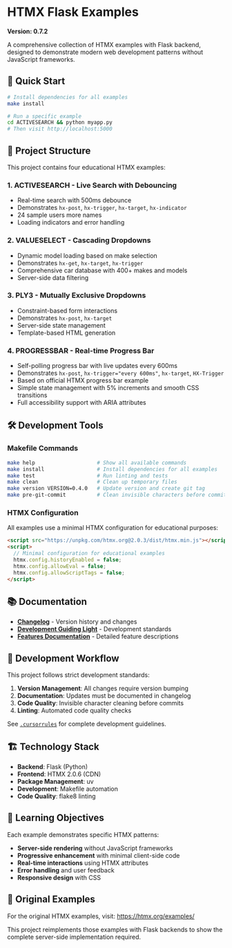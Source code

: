 # HTMX Flask Examples

**Version: 0.7.2**

A comprehensive collection of HTMX examples with Flask backend, designed to demonstrate modern web development patterns without JavaScript frameworks.

## 🚀 Quick Start

```bash
# Install dependencies for all examples
make install

# Run a specific example
cd ACTIVESEARCH && python myapp.py
# Then visit http://localhost:5000
```

## 📁 Project Structure

This project contains four educational HTMX examples:

### 1. **ACTIVESEARCH** - Live Search with Debouncing
- Real-time search with 500ms debounce
- Demonstrates `hx-post`, `hx-trigger`, `hx-target`, `hx-indicator`
- 24 sample users more names
- Loading indicators and error handling

### 2. **VALUESELECT** - Cascading Dropdowns
- Dynamic model loading based on make selection
- Demonstrates `hx-get`, `hx-target`, `hx-trigger`
- Comprehensive car database with 400+ makes and models
- Server-side data filtering

### 3. **PLY3** - Mutually Exclusive Dropdowns
- Constraint-based form interactions
- Demonstrates `hx-post`, `hx-target`
- Server-side state management
- Template-based HTML generation

### 4. **PROGRESSBAR** - Real-time Progress Bar
- Self-polling progress bar with live updates every 600ms
- Demonstrates `hx-post`, `hx-trigger="every 600ms"`, `hx-target`, `HX-Trigger`
- Based on official HTMX progress bar example
- Simple state management with 5% increments and smooth CSS transitions
- Full accessibility support with ARIA attributes

## 🛠️ Development Tools

### Makefile Commands
```bash
make help                    # Show all available commands
make install                 # Install dependencies for all examples
make test                    # Run linting and tests
make clean                   # Clean up temporary files
make version VERSION=0.4.0   # Update version and create git tag
make pre-git-commit          # Clean invisible characters before commit
```

### HTMX Configuration
All examples use a minimal HTMX configuration for educational purposes:

```html
<script src="https://unpkg.com/htmx.org@2.0.3/dist/htmx.min.js"></script>
<script>
  // Minimal configuration for educational examples
  htmx.config.historyEnabled = false;
  htmx.config.allowEval = false;
  htmx.config.allowScriptTags = false;
</script>
```

## 📚 Documentation

- **[Changelog](docs/CHANGELOG.md)** - Version history and changes
- **[Development Guiding Light](docs/DEVGUIDINGLIGHT.md)** - Development standards
- **[Features Documentation](docs/FEATURES.md)** - Detailed feature descriptions

## 🔧 Development Workflow

This project follows strict development standards:

1. **Version Management**: All changes require version bumping
2. **Documentation**: Updates must be documented in changelog
3. **Code Quality**: Invisible character cleaning before commits
4. **Linting**: Automated code quality checks

See [`.cursorrules`](.cursorrules) for complete development guidelines.

## 🏗️ Technology Stack

- **Backend**: Flask (Python)
- **Frontend**: HTMX 2.0.6 (CDN)
- **Package Management**: uv
- **Development**: Makefile automation
- **Code Quality**: flake8 linting

## 🎯 Learning Objectives

Each example demonstrates specific HTMX patterns:
- **Server-side rendering** without JavaScript frameworks
- **Progressive enhancement** with minimal client-side code
- **Real-time interactions** using HTMX attributes
- **Error handling** and user feedback
- **Responsive design** with CSS

## 📖 Original Examples

For the original HTMX examples, visit: https://htmx.org/examples/

This project reimplements those examples with Flask backends to show the complete server-side implementation required.




